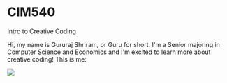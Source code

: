 # CIM540
Intro to Creative Coding

Hi, my name is Gururaj Shriram, or Guru for short. I'm a Senior majoring in Computer Science and Economics and I'm excited to learn more about creative coding! This is me:

![](https://media-exp2.licdn.com/mpr/mpr/shrinknp_200_200/AAEAAQAAAAAAAAgxAAAAJDE2ZTI4ZWI3LTg4ZjAtNGI3Mi04YmViLTE3MjUwZDhhM2Y4Mg.jpg)
